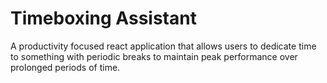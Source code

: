 # Timeboxing Assistant
A productivity focused react application that allows users to dedicate time to something with periodic breaks to maintain peak performance over prolonged periods of time.
